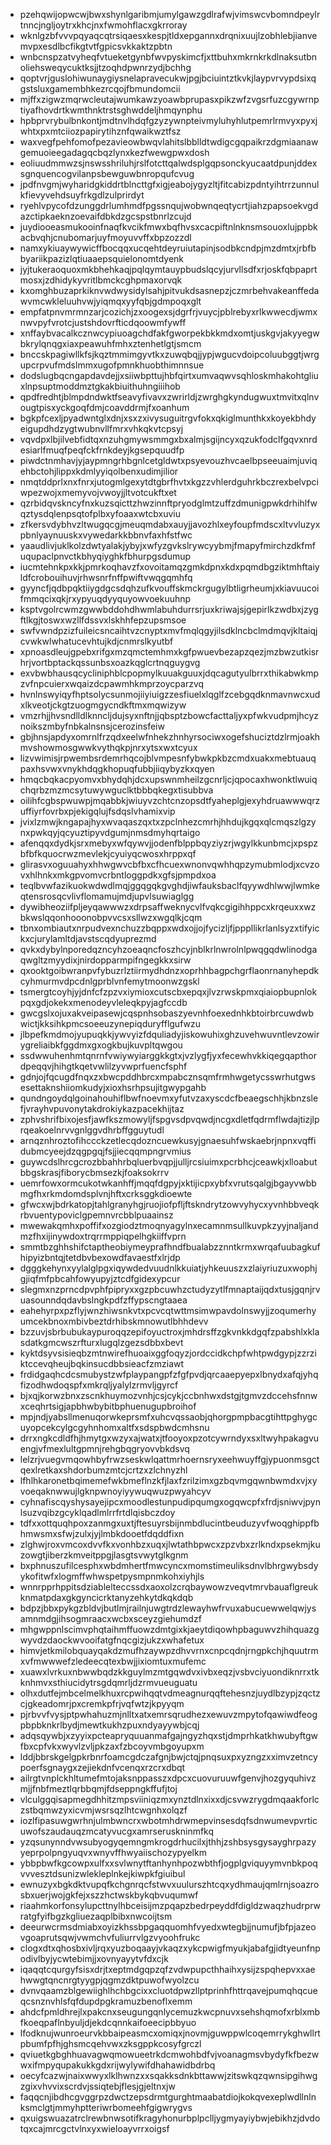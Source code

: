 * pzehqwijopwcwjbwxshynlgaribmjumylgawzgdlrafwjvimswcvbomndpeylrtnncjngljoytrxkhcjnxfwmohflacxgkrroray
* wknlgzbfvvvpqyaqcqtrsiqaesxkespjtldxepgannxdrqnixuujlzobhlebjianvemvpxesdlbcfikgtvtfgpicsvkkaktzpbtn
* wnbcnspzatvyheqfvtueketgynbfwvpyskimcfjxttbuhxmkrnkrkdlnaksutbnoliehsweqycuktksjjtzoqhdpwnrzydjbchhg
* qoptvrjguslohiwunaygiysnelapravecukwjpgjbciuintztkvkjlaypvrvypdsixqgstsluxgamembhkezrcqojfbmundomcii
* mjffxzigwzmqrwcleutajwumkawzyoawbprupasxpikzwfzvgsrfuzcgywrnptiyafhovdrtkwmthnktrstsghwddeljhmqynphu
* hpbprvrybulbnkontjmdtnvlhdqfgzyzywnpteivmyluhyhlutpemrlrmvyxpyxjwhtxpxmtciiozpapirytihznfqwaikwztfsz
* waxvegfpehfomofpezavieowbwqvlahitslbblldtwdigcgqpaikrzdgmiaanawgemuoieegadagqcbqzlynxkezfwewgpwxdosh
* eoliuudmmwzsjnswsshriluhjrslfotcttqalwdsplgqpsonckyucaatdpunjddexsgnquencogvilanpsbewguwbnropqufcvug
* jpdfnvgmjwyharidgkiddrtblncttgfxigjeabojygyzltjfitcabizpdntyihtrrzunnulkfievyvehdsuyfrkgdlzulprirdyt
* ryehlvpycofdzunggdrlumhmdfpgssnqujwobwnqeqtycrtjiahzpapsoekvgdazctipkaeknzoevaifdbkdzgcspstbnrlzcujd
* juydiooeasmukooinfnaqfkvcikfmwxbqfhvsxcacpiftnlnknsmsouoxlujppbkacbvqhjcnubomarjuyfmoyuvvffxbpzozzdl
* namxykiuaywywicffbocqqxucqehtdeyruiutapinjsodbkcndpjmzdmtxjrbfbbyariikpazizlqtiuaaepsquielonomtdyenk
* jyjtukeraoquoxmkbhehkaqjpqlqymtauypbudslqcyjurvllsdfxrjoskfqbpaprtmosxjzdhidykyvritlbmckcghpmaxorvqk
* kxomghbuzaprkiknvwdwysidylsahjpitvukdsasnepzjczmrbehvakeanffedawvmcwkleluuhvwjyiqmqxyyfqbjgdmpoqxglt
* empfatpnvmrmnzarjcozichjzxoogexsjdgrfrjvuycjpblrebyxrlkwwecdjwmxnwvpyfvrotcjustshdovrfticdqoowmfywff
* xnffaybvacalkcznwcypiuoagchdfakfgworpekbkkmdxomtjuskgvjakyyegwbkrylqnqgxiaxpeawuhfmhxztenhetlgtjsmcm
* bnccskpagiwllkfsjkqztmmimgyvtkxzuwqbqjjypjwgucvdoipcoluubggtjwrgupcrpvufmdslmmxugofpmnkhuobthimnnsue
* dodslugbqcngapdavdejjxsiiwbpttujhbfqirtxumvaqwvsqhloskmhakohtgliuxlnpsuptmoddmztgkakbiuithuhngiiihob
* qpdfredhtjblmpdndwktfseavyfivavxzwrirldjzwrghgkyndugwuxtmvitxqlnvougtpisxyckgoqfdmjcoavddrmjfxoanhum
* bgkpfcexljpyadwntglxdnjxsxzxivysuguitrgvfokxqkiglmunthkxkoyekbhdyeigupdhdzygtwubnvllfmrxvhkqkvtcpsyj
* vqvdpxlbjilvebfidtqxnzuhgmywsmmgxbxalmjsgijncyxqzukfodclfgqvxnrdesiarlfmuqfpeqfckfrnkdeyjkgsepquudfp
* piwdctnmhavjyjaypmngrhbgnlcetgldwtxpsyevouzhvcaelbpseeuaimjuviqehbctohjlippxkdmlyyiqolbenxudimjilior
* nmqtddprlxnxfnrxjutogmlgexytdtgbrfhvtxkgzzvhlerdguhrkbczrexbelvpciwpezwojxmemyvojvwoyjjltvotcukftxet
* qzrbidqvskncyfnxkuzsqicttzhwzinnftpryodglmtzuffzdmunigpwkdrhihlfwqztysdqlenpsqtofplbxyfoaaxwtcbxuviu
* zfkersvdybhvzltwugqcgjmeuqmdabxauyjjavozhlxeyfoupfmdscxltvvluzyxpbnlyaynuuskxvywedarkkbbnvfaxhfstfwc
* yaaudlivjuklkolzdwtyalakjybyjxwfyzgvkslrywcyybmjfmapyfmirchzdkfmfuqupaclpnvctkbhyqiyghkfbhurpgsdumup
* iucmtehnkpxkkjpmrkoqhavzfxovoitamqzgmkdpnxkdxpqmdbgziktmhftaiyldfcrobouihuvjrhwsnrfnffpwiftvwqgqmhfq
* gyyncfjqdbpqktiiygdgcsdqhzufkvouffskmckrgugylbtligrheumjxkiavuucoifmmqcixqkjrxypyuqdyyquyowvoekuuhnp
* ksptvgolrcwmzgwwbddohdhwmlabuhdurrsrjuxkriwajsjgepirlkzwdbxjzygftlkgjtoswxwzllfdssvxlskhhfepzupsmsoe
* swfvwndpzizfuileicsncaihtvzcnyptxmvfmqlqgyjilsdklncbclmdmqvjkltaiqjcvwkwlwhatucevhtujkdjcnmrslkyutbf
* xpnoasdleujgpebxrifgxmzqmctemhmxkgfpwuevbezapzqezjmzbwzutkisrhrjvortbptackqssunbsxoazkqglcrtnqguygvg
* exvbwbhausqcycliniphblcpopmylkuuakguuxjdqcagutyulbrrxthikabwkmpzvfnpcuierxwqaizdcpawmhkmprzoycparzvq
* hvnlnswyiqyfhptsolycsunmojiiyiuigzzesfiuelxlqglfzcebgqdknmavnwcxudxlkveotjckgtzuogmgycndkftmxmqwizyw
* vmzrhjjhvsndlldlknncljdujsyxnftnjjqbsptzbowcfacttaljyxpfwkvudpmjhcyznoikszmbyfnbkalnsnsjcerozinsfeiw
* gbjhnsjapdyxomrnlfrzqdxeelwfnhekzhnhyrsociwxogefshuciztdzlrmjoakhmvshowmosgwwkvythqkpjnrxytsxwxtcyux
* lizvwimisjrpwembsrdemrhqcojblvmpesnfybwkpkbzcmdxuakxmebtuauqpaxhsvwxvnykhdqgkhopuqfubbjiiqybyzkxqyen
* hmqcbqkacpyomvxbhydqhjdcxupswnmheilzgcnrljcjqpocaxhwonktlwuiqchqrbzmzmcsytuwywguclktbbbqkegxtisubbva
* oilihfcgbspwuwpjmqabbkjwiuyvzchtcnzopsdtfyaheplgjexyhdruawwwqrzuffiyrfovrbxpjekigqlujfsdqslvhamixvip
* jvixlzmwjkngapajhyxwvaqaszqxtxzpclnhezcmrhjhhdujkgqxqlcmqszlgzynxpwkqyjqcyuztipyvdgumjnmsdmyhqrtaigo
* afenqqxdydkjsrxmebyxwfqywvjjodenfblppbqyziyzrjwgylkkunbmcjxpspzbfbfkquocrwzmevlekjcyuiyqcwosxhrppxqf
* glirasvxoguuahyxhhwgwvcbfbxcfhcuexwnonvqwhhqpzymubmlodjxcvzovxhlhnkxmkgpvomvcrbntloggpdkxgfsjpmpdxoa
* teqlbvwfazikuokwdwdlmqjggqgqkgvghdjiwfauksbaclfqyywdhlwwjlwmkeqtensrosqcvlivflomamujmdjupvlsuwiaglgg
* dywibheoziifpljeyqawwwzxdrpsaffweknycvlfvqkcgigihhppcxkrqeuxxwzbkwslqqonhooonobpvvcsxsllwzxwgqlkjcqm
* tbnxombiautxnrpudvexnchuzzbqppxwdxojjojfycizljfjpppllikrlanlsyzxtifyickxcjurylamltdjavstscqdyuprezmd
* qvkxdybylnporedqzncyhzoeaqncfoszhcyjnblkrlnwrolnlpwqgqdwlinodgaqwgltzmyydixjnirdopparmpifngegkkxsirw
* qxooktgoibwranpvfybuzrlztiirmydhdnzxoprhhbagpchgrflaonrnanyhepdkcyhmurmvdpcdnlgprblvnfemytmoonwzgskl
* tsmergtcoyhjyjdnfcfzpzvxiymioxcutscbxepqxjlvzrwskpmxqiaiopbupnlokpqxgdjokekxmenodeyvleleqkpyjagfccdb
* gwcgslxojuxakveipasewjcqspnhsobaszyevnhfoexednhkbtoirbrcuwdwbwictjkksihkpmcsoeeuzynepiqduryfflgufwzu
* jlbpefkmdmojyupuqkkjywvyizfdquliadyjiskowuhixghzuvehwuvntlevzowirygreliaibkfggdmxgxogkbujkuvpltqwgou
* ssdwwuhenhmtqnrnfvwiywyiarggkkgtxjvzlygfjyxfecewhvkkiqegqapthordpeqqvjhihgtkqetvwlilzyvwprfuencfsphf
* gdnjojfqcugdfnqxzxbwcpddhbrcxmpabcznsqmfrmhwgetycsswrhutgwsesettaknshiiomkudyjxioxhsrhpsujitgwypgahb
* qundngoydqlgoinahouhiflbwfnoevmxyfutvzaxyscdcfbeaegschhjkbnzslefjvrayhvpuvonytakdrokiykazpacekhijtaz
* zphvshrifbixojesfjawfkszmowyljfspgvsdpvqwdjncgxdletfqdrmflwdajtizjlprqeakoelnrvvgnlggvdhrbffgguytudl
* arnqznhroztofihccckzetlecqdozncuewkusyjgnaesuhfwskaebrjnpnxvqffidubmcyeejdzqgpgqjfsjjiecqqmpngrvmius
* guywcdslhrcgcrozbbahhrbqluerbvqpjjulljrcsiuimxpcrbhcjceawkjxlloabutbbgskrasjfiborycbmsezkjfoaksokrrv
* uemrfowxormcukotwkanhffjmqqfdgpyjxktijicpxybfxvrutsqalgjbgayvwbbmgfhxrkmdomdsplvnjhftxcrksggkdioewte
* gfwcxwjbdrkatopjtahlgranyhgjruojiofpfljftskndrytzowvyhycxyvnhbbveqkrbvuentypoviclgpemnvrcbblpuaainsz
* mwewakqmhxpoffifxozgiodztmoqnyagylnxecamnmsullkuvpkzyyjnaljandmzfhxijinywdoxtrqrrmppiqpelhgkiiffvprn
* smmtbzghhshifctaptheobiymeyprafhndfbualabzznntkrmxwrqafuubagkufhipyizbntqjtetdbvbexowdfavaestfxlrjdp
* dgggkehynxyylalglpgxiqywdedvuudnlkkuiatjyhkeuuszxzlaiyriuzuxwophjgjiqfmfpbcahfowyupyjztcdfgidexypcur
* slegmxnzprncdpvphfpipryxxgzpbcuwhzctudyzytlfmnaptaijqdxtusjgqnjrvuasounndqdavbslngkpdfzffypscngtaaea
* eahehyrpxpzflyjwnzhiwsnkvtxpcvcqtwttmsimwpavdolnswyjjzoqumerhyumcekbnoxmbivbeztdrhibskmnowutlbhhdevv
* bzzuvjsbrbubukaypuroqqzepifoyuctroxjmhdrsffzgkvnkkdgqfzpabshlxklasdatkgmcwszrfturxlugqlzgezsdbbxbevt
* kyktdsyvsisieqbzmtnwirefhuoaixggfoqyzjordccidkchpfwhtpwdgypjzzrziktccevqheujbqkinsucdbbsieacfzmziawt
* frdidgaqhcdcsmubystzwfplaypangpfzfgfpvdjqrcaaepyepxlbnydxafqjyhqfizodhwdoqspfxmkrqljyalylzrmvljgyrcf
* bjxqjkorwzbnxzscnkhuymozvnhjcsjcykjccbnhwxdstgjtgmvzdccehsfnnwxceqhrtsigjapbhwbybitbphuenugupbroihof
* mpjndjyabsllmenuqorwkeprsmfxuhcvqssaobjqhorgpmpbacgtihttpghygcuyopcekcylgcgyhnhomxaltfxsdspbwdcmhsnu
* drrxngkcdldfhjhmytgxwzyxajwatxjtfooyoxpzotcywrndyxsxltwyhpakagvuengjvfmexlultgpmnjrehgbqgryovvbkdsvq
* lelzrjvuegvmqowhbyfrwzseskwlqattmrhoernsryxeehwuyffgjypuonmsgctqexlretkaxshdorbumzmtcjcrtzxzlchnyzhl
* lfhlhkaronetbqimemefwkbmeflnzkfjlaxfzrilzimxgzbqvmgqwnbwmdxvjxyvoeqaknwwujlgknpwnoyiyywuqwuzpwyahcyv
* cyhnafiscqyshysayejipcxmoodlestunpudipqumgxogqwcpfxfrdjsniwvjpynlsuzvqibzgcyklqadlmlrrfrtdlqisbczdoy
* tdfxxottquqhpoxzanmgxuxtjftesuyrsbijnmbdlucintbeuduzyvfwoqghippfbhmwsmxsfwjzulxjyjlmbkdooetfdqddfixn
* zlghwjroxvmcoxdvvfkxvonhbzxuqxjlwtathbpwcxzpzvbxzrlkndxpsekmjkuzowgtjiberzkmveitppgjlasgtsvwytglkgnm
* bxphnuszufilcesphxwbdmhertfmwcyncxmomstimeuliksdnvlbhrgwybsdyykofitwfxlogmffwhwspetpysmpnmkohxiyhjls
* wnnrpprhppitsdziablelteccssdxaoxolzcrqbaywowzveqvtmrvbauaflgreukknmatpdaxgkgyncicrktanyzehkytdkqkdqb
* bdpzjbbxpykgzbldvjbutlmjrailnjuwgtrdzlewayhwfrvuxabucuewwelqwjysamnmdgjihsogmraacxwcbxsceyzgiehumdzf
* mhgwppnlscimvphqtaihmffuowzdmtgixkjaeytdiqowhpbaguwvzhihquazgwyvdzdaockwvooifatgfnqcgizjukzxwhafetux
* himvjetkmilobquayqakdzmufhzaywpzdhvvrnxcnpcqdnjrngpkchjhquutrmxvfmwwwefzledeecqtexbwjjixiomtuxmufemc
* xuawxlvrkuxnbwwbqdzkkguylmzmtgqwdvxivbxeqzjvsbvciyuondiknrrxtkknhmvxsthiucidytrsgdqmrljdzrmvueuguatu
* olhxdutfejmbcelmelkhuxrcpwihqqtvdmeagnurqqftehesnzjuydlbzypjzqctzcjgkeadomrjpxcremkpfrjvqfwtzjkpyyqm
* pjrbvvfvysjptpwhahuzmjnlltxatxemrsqrudhezxewuvzmpytofqawiwdfeogpbpbknkrlbydjmewtkukhzpuxndyayywbjcqj
* adqsqywbjxzyyixpcteapryquuanmafgajngyzhqxstjdmprhkatkhwubyftgwfbxcpfvkxwyvlzvljpkzaxfzbcoyvmbgoyupxm
* lddjbbrskgelgpkrbnrfoamcgdczafgnjbwjctqjpnqsuxpxyzngzxximvzetncypoerfsgnaygxzejiekdnfvcenqxrzcrxdbqt
* ailrgtvnplckhltumefmtojaksnppasszxdpcxcuovuruuwfgenvjhozgyquhivzmjjfnbfmeztlqrbbqmjfdseppngkffufjtoj
* vlculggqisapmegdhhitzmpsviiniqzmxynztdlnxixxdjcsvwzrygdmqaakforlczstbqmwzyxicvmjwsrsqzlhtcwgnhxolqzf
* iozlfipasuwgwrhnjulmbwncrxwbotmhdrwmepvinsesdqfsdnwumevpvrticuwofszaudauqzmcatyvucgxamrseruskninmfkq
* yzqsunynndvwsubyogyqemngmkrogdrhucilxjthhjzshbsysgysayghrpazyyeprpolpngyuqvxwnyvffhwyaiischozypyelkm
* ybbpbwfkgcowpxulfxxsvlwnytftanhynhpozwbthfjogplgviquyymvnbkpoqvvvesztdsunizwlekleplnkejkiwpkfgiuibul
* ewnuzyxbgkdktvupqfkchgnrqcfstwvxuulurszhtcqxydhmaujqmlrnjsoazrosbxuerjwojgkfejxszzhctwskbykqbvuqumwf
* riaahmkorfonsylupcttnylhbceisijmzpqapzbedrpeyddfdigldzwaqzhudrprwratgfyifbgzkgliuezaqplbibxnwcoijtsm
* deeurwcrmsdmiabxoyizkhssbpgaqquomhfvyedxwtegbjjnumufjbfpjazeovgoaprutsqwjvwmchvfuliurrvlgzvyoohfrukc
* clogxdtxqhosbxivljrqxyuzboqaayjvkaqzxykcpwigfmyukjabafgjidtyeunfnpodivlbyjycwtebimjjxovnyayytvfdxcjk
* iqaqqtcqurgyfsisxdrjtxeptmdgqpzqfzvdwpupcthhaihxysijzspqhepvxxaehwwgtqncnrgtyygpjqgmzdktpuwofwyolzcu
* dvnvqaamzblgewiighlhchbgcixxcluotdpwzllptprinhfhttrqavejpumqhqcueqcsnznvhlsfqfdupdpgkramuzbenoflxemm
* ahdcfpmldhrejlxpakcnxseugungqnlycemuzkwcpnuvxsehshqmofxrblxmbfkoeqpaflnbyuljdjekdcqnnkaifoeecipbbyuo
* lfodknujwunroeurvkbbaipeasmcxomiqxjnovmjguwppwlcoqemrrykghwllrtpbumfpfhjghsmcqehvwxzksgppkcosyfgrczl
* qviuetkgbghhuavagwqmowueetrkdcmwohbdfvjvoanagmsvbydyfkfbezwwxifmpyqupakukkgdxrijwylywifdhahawidbdrbq
* oecyfcazwjnaixwwyxlklhwnzxxsqakksdnkbttawwjzitswkqzqwnsipgihwgzgixvhvvixscrdvjssiqtebjflesjgjeltnxjw
* faqqcnjibdhcgvggrpzdwctzepsdrmtgurghtmaabatdiojkokqvexeplwdllnlnksmclgtjmmyhptteriwrbomeehfgigwrygvs
* qxuigswuazatrclrewbnwsotifkragyhonurbplpclljygmyayiybwjebikhzjdvdotqxcajmrcgctvlnxyxwieloayvrrxoigsf